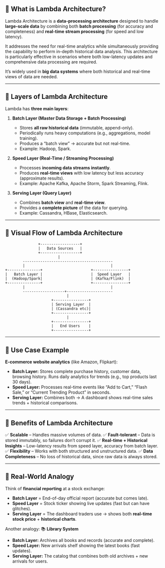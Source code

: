 ## 🔹 What is Lambda Architecture?

Lambda Architecture is a **data-processing architecture** designed to handle **large-scale data** by combining both **batch processing** (for accuracy and completeness) and **real-time stream processing** (for speed and low latency).

It addresses the need for real-time analytics while simultaneously providing the capability to perform in-depth historical data analysis. This
architecture is particularly effective in scenarios where both low-latency updates and comprehensive data processing are required.

It’s widely used in **big data systems** where both historical and real-time views of data are needed.

---

## 🔹 Layers of Lambda Architecture

Lambda has **three main layers**:

1. **Batch Layer (Master Data Storage + Batch Processing)**

   * Stores **all raw historical data** (immutable, append-only).
   * Periodically runs heavy computations (e.g., aggregations, model training).
   * Produces a “batch view” → accurate but not real-time.
   * Example: Hadoop, Spark.

2. **Speed Layer (Real-Time / Streaming Processing)**

   * Processes **incoming data streams instantly**.
   * Produces **real-time views** with low latency but less accuracy (approximate results).
   * Example: Apache Kafka, Apache Storm, Spark Streaming, Flink.

3. **Serving Layer (Query Layer)**

   * Combines **batch view** and **real-time view**.
   * Provides a **complete picture** of the data for querying.
   * Example: Cassandra, HBase, Elasticsearch.

---

## 🔹 Visual Flow of Lambda Architecture

```
               +------------------+
               |   Data Sources   |
               +------------------+
                        |
        -----------------------------------------
        |                                       |
+---------------+                      +----------------+
|   Batch Layer |                      |  Speed Layer   |
|  (Hadoop/Spark|                      | (Kafka/Flink)  |
+---------------+                      +----------------+
        |                                       |
        -------------------+---------------------
                            |
                     +----------------+
                     | Serving Layer  |
                     | (Cassandra etc)|
                     +----------------+
                            |
                     +----------------+
                     |   End Users    |
                     +----------------+
```

---

## 🔹 Use Case Example

**E-commerce website analytics** (like Amazon, Flipkart):

* **Batch Layer:** Stores complete purchase history, customer data, browsing history. Runs daily analytics for trends (e.g., top products last 30 days).
* **Speed Layer:** Processes real-time events like “Add to Cart,” “Flash Sale,” or “Current Trending Product” in seconds.
* **Serving Layer:** Combines both → A dashboard shows real-time sales trends + historical comparisons.

---

## 🔹 Benefits of Lambda Architecture

✅ **Scalable** – Handles massive volumes of data.
✅ **Fault-tolerant** – Data is stored immutably, so failures don’t corrupt it.
✅ **Real-time + Historical Insights** – Low-latency results from speed layer, accuracy from batch layer.
✅ **Flexibility** – Works with both structured and unstructured data.
✅ **Data Completeness** – No loss of historical data, since raw data is always stored.

---

## 🔹 Real-World Analogy

Think of **financial reporting** at a stock exchange:

* **Batch Layer** = End-of-day official report (accurate but comes late).
* **Speed Layer** = Stock ticker showing live updates (fast but can have glitches).
* **Serving Layer** = The dashboard traders use → shows both **real-time stock price** + **historical charts**.

Another analogy:
📚 **Library System**

* **Batch Layer:** Archives all books and records (accurate and complete).
* **Speed Layer:** New arrivals shelf showing the latest books (fast updates).
* **Serving Layer:** The catalog that combines both old archives + new arrivals for users.
